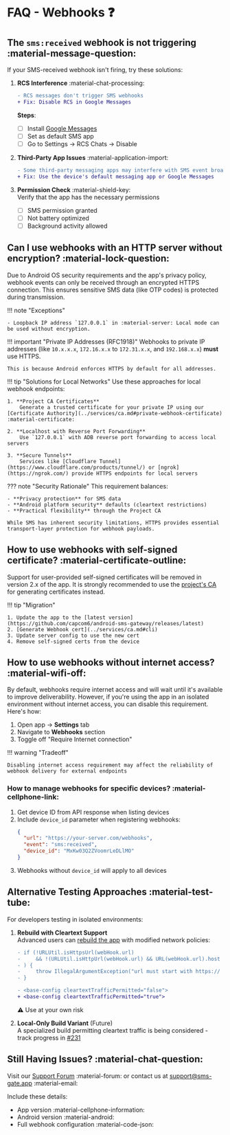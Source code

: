 # FAQ - Webhooks ❓

## The `sms:received` webhook is not triggering :material-message-question:

If your SMS-received webhook isn't firing, try these solutions:

1. **RCS Interference** :material-chat-processing:  
    ```diff
    - RCS messages don't trigger SMS webhooks
    + Fix: Disable RCS in Google Messages
    ```
    **Steps**:
    - [ ] Install [Google Messages](https://play.google.com/store/apps/details?id=com.google.android.apps.messaging)
    - [ ] Set as default SMS app
    - [ ] Go to Settings → RCS Chats → Disable

2. **Third-Party App Issues** :material-application-import:  
    ```diff
    - Some third-party messaging apps may interfere with SMS event broadcasting.
    + Fix: Use the device's default messaging app or Google Messages
    ```

3. **Permission Check** :material-shield-key:  
    Verify that the app has the necessary permissions

    - [ ] SMS permission granted
    - [ ] Not battery optimized
    - [ ] Background activity allowed

## Can I use webhooks with an HTTP server without encryption? :material-lock-question:

Due to Android OS security requirements and the app's privacy policy, webhook events can only be received through an encrypted HTTPS connection. This ensures sensitive SMS data (like OTP codes) is protected during transmission.

!!! note "Exceptions"

    - Loopback IP address `127.0.0.1` in :material-server: Local mode can be used without encryption.

!!! important "Private IP Addresses (RFC1918)"
    Webhooks to private IP addresses (like `10.x.x.x`, `172.16.x.x` to `172.31.x.x`, and `192.168.x.x`) **must** use HTTPS.

    This is because Android enforces HTTPS by default for all addresses.

!!! tip "Solutions for Local Networks"
    Use these approaches for local webhook endpoints:
    
    1. **Project CA Certificates**
        Generate a trusted certificate for your private IP using our [Certificate Authority](../services/ca.md#private-webhook-certificate) :material-certificate:
    
    2. **Localhost with Reverse Port Forwarding**
        Use `127.0.0.1` with ADB reverse port forwarding to access local servers
    
    3. **Secure Tunnels**
        Services like [Cloudflare Tunnel](https://www.cloudflare.com/products/tunnel/) or [ngrok](https://ngrok.com/) provide HTTPS endpoints for local servers

??? note "Security Rationale"
    This requirement balances:

    - **Privacy protection** for SMS data
    - **Android platform security** defaults (cleartext restrictions)
    - **Practical flexibility** through the Project CA
    
    While SMS has inherent security limitations, HTTPS provides essential transport-layer protection for webhook payloads.

## How to use webhooks with self-signed certificate? :material-certificate-outline:

Support for user-provided self-signed certificates will be removed in version 2.x of the app. It is strongly recommended to use the [project's CA](../services/ca.md#private-webhook-certificate) for generating certificates instead.
    
!!! tip "Migration"

    1. Update the app to the [latest version](https://github.com/capcom6/android-sms-gateway/releases/latest)
    2. [Generate Webhook cert](../services/ca.md#cli)
    3. Update server config to use the new cert
    4. Remove self-signed certs from the device

## How to use webhooks without internet access? :material-wifi-off:

By default, webhooks require internet access and will wait until it's available to improve deliverability. However, if you're using the app in an isolated environment without internet access, you can disable this requirement. Here's how:
    
1. Open app → **Settings** tab
2. Navigate to **Webhooks** section
3. Toggle off "Require Internet connection"
    
!!! warning "Tradeoff"
    
    Disabling internet access requirement may affect the reliability of webhook delivery for external endpoints


### How to manage webhooks for specific devices? :material-cellphone-link:

1. Get device ID from API response when listing devices
2. Include `device_id` parameter when registering webhooks:
   ```json
   {
     "url": "https://your-server.com/webhooks",
     "event": "sms:received",
     "device_id": "MxKw03Q2ZVoomrLeDLlMO"
   }
   ```
3. Webhooks without `device_id` will apply to all devices

## Alternative Testing Approaches :material-test-tube:

For developers testing in isolated environments:

1. **Rebuild with Cleartext Support**  
    Advanced users can [rebuild the app](https://github.com/capcom6/android-sms-gateway/) with modified network policies:
    ```diff title="app/src/main/java/me/capcom/smsgateway/modules/webhooks/WebHooksService.kt"
    - if (!URLUtil.isHttpsUrl(webHook.url)
    -     && !(URLUtil.isHttpUrl(webHook.url) && URL(webHook.url).host == "127.0.0.1")
    - ) {
    -     throw IllegalArgumentException("url must start with https:// or http://127.0.0.1")
    - }
    ```
    ```diff title="app/src/main/res/xml/network_security_config.xml"
    - <base-config cleartextTrafficPermitted="false">
    + <base-config cleartextTrafficPermitted="true">
    ```
    :warning: Use at your own risk

2. **Local-Only Build Variant** (Future)  
    A specialized build permitting cleartext traffic is being considered - track progress in [#231](https://github.com/capcom6/android-sms-gateway/issues/231)

## Still Having Issues? :material-chat-question:

Visit our [Support Forum](https://github.com/capcom6/android-sms-gateway/discussions) :material-forum: or contact us at [support@sms-gate.app](mailto:support@sms-gate.app) :material-email:

Include these details:

- App version :material-cellphone-information:
- Android version :material-android:
- Full webhook configuration :material-code-json:
